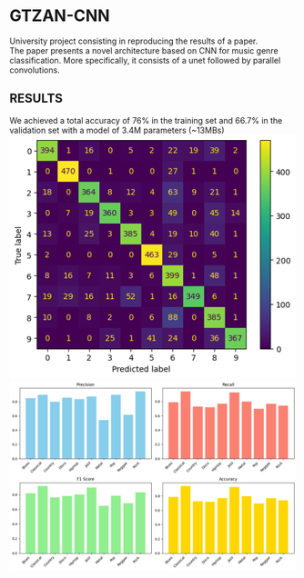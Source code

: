 # GTZAN-CNN  
University project consisting in reproducing the results of a paper.  
The paper presents a novel architecture based on CNN for music genre classification. More specifically, it consists of a unet followed by parallel convolutions.  

 ## RESULTS
We achieved a total accuracy of 76% in the training set and 66.7% in the validation set with a model of 3.4M parameters (~13MBs)
<img src="imgs/conf_matrix.png">
<img src="imgs/diagram.png">


